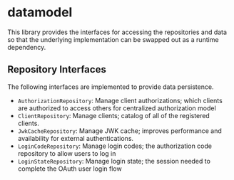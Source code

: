 # datamodel

This library provides the interfaces for accessing the repositories and data so that the underlying implementation can be swapped out as a runtime dependency.

## Repository Interfaces

The following interfaces are implemented to provide data persistence.

- `AuthorizationRepository`: Manage client authorizations; which clients are authorized to access others for centralized authorization model
- `ClientRepository`: Manage clients; catalog of all of the registered clients.
- `JwkCacheRepository`: Manage JWK cache; improves performance and availability for external authentications.
- `LoginCodeRepository`: Manage login codes; the authorization code repository to allow users to log in
- `LoginStateRepository`: Manage login state; the session needed to complete the OAuth user login flow
